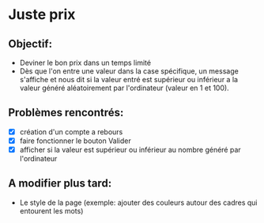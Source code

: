 # Juste prix

## Objectif: 
- Deviner le bon prix dans un temps limité
- Dès que l'on entre une valeur dans la case spécifique, un message s'affiche et nous dit si la valeur entré est supérieur ou inférieur a la valeur généré aléatoirement par l'ordinateur (valeur en 1 et 100).

## Problèmes rencontrés:
- [x] création d'un compte a rebours
- [x] faire fonctionner le bouton Valider
- [x] afficher si la valeur est supérieur ou inférieur au nombre généré par l'ordinateur

## A modifier plus tard:

- Le style de la page (exemple: ajouter des couleurs autour des cadres qui entourent les mots)
